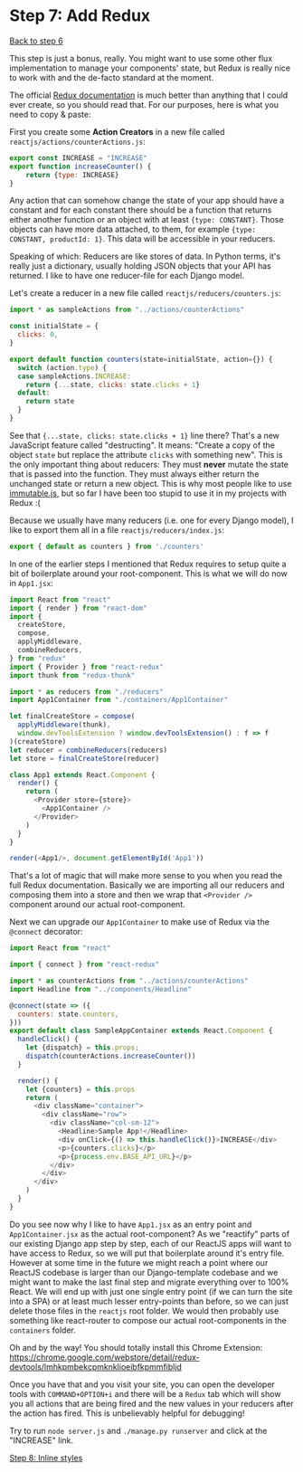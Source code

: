 # Step 7: Add Redux

[Back to step 6](https://github.com/mbrochh/django-reactjs-boilerplate/tree/step6_going_to_production)

This step is just a bonus, really. You might want to use some other flux
implementation to manage your components' state, but Redux is really nice to
work with and the de-facto standard at the moment.

The official [Redux documentation](http://redux.js.org) is much better than
anything that I could ever create, so you should read that. For our purposes,
here is what you need to copy & paste:

First you create some **Action Creators** in a new file called `reactjs/actions/counterActions.js`:

```javascript
export const INCREASE = "INCREASE"
export function increaseCounter() {
    return {type: INCREASE}
}
```

Any action that can somehow change the state of your app should have a constant
and for each constant there should be a function that returns either another
function or an object with at least `{type: CONSTANT}`. Those objects can have
more data attached, to them, for example `{type: CONSTANT, productId: 1}`. This
data will be accessible in your reducers.

Speaking of which: Reducers are like stores of data. In Python terms, it's
really just a dictionary, usually holding JSON objects that your API has
returned. I like to have one reducer-file for each Django model.

Let's create a reducer in a new file called `reactjs/reducers/counters.js`:

```javascript
import * as sampleActions from "../actions/counterActions"

const initialState = {
  clicks: 0,
}

export default function counters(state=initialState, action={}) {
  switch (action.type) {
  case sampleActions.INCREASE:
    return {...state, clicks: state.clicks + 1}
  default:
    return state
  }
}
```

See that `{...state, clicks: state.clicks + 1}` line there? That's a new
JavaScript feature called "destructing". It means: "Create a copy of the object
`state` but replace the attribute `clicks` with something new". This is the only
important thing about reducers: They must **never** mutate the state that is
passed into the function. They must always either return the unchanged state or
return a new object. This is why most people like to use [immutable.js](https://github.com/facebook/immutable-js), but so far I have been
too stupid to use it in my projects with Redux :(

Because we usually have many reducers (i.e. one for every Django model),
I like to export them all in a file `reactjs/reducers/index.js`:

```javascript
export { default as counters } from './counters'
```

In one of the earlier steps I mentioned that Redux requires to setup quite
a bit of boilerplate around your root-component. This is what we will do now
in `App1.jsx`:

```javascript
import React from "react"
import { render } from "react-dom"
import {
  createStore,
  compose,
  applyMiddleware,
  combineReducers,
} from "redux"
import { Provider } from "react-redux"
import thunk from "redux-thunk"

import * as reducers from "./reducers"
import App1Container from "./containers/App1Container"

let finalCreateStore = compose(
  applyMiddleware(thunk),
  window.devToolsExtension ? window.devToolsExtension() : f => f
)(createStore)
let reducer = combineReducers(reducers)
let store = finalCreateStore(reducer)

class App1 extends React.Component {
  render() {
    return (
      <Provider store={store}>
        <App1Container />
      </Provider>
    )
  }
}

render(<App1/>, document.getElementById('App1'))
```

That's a lot of magic that will make more sense to you when you read the full
Redux documentation. Basically we are importing all our reducers and composing
them into a store and then we wrap that `<Provider />` component around our
actual root-component.

Next we can upgrade our `App1Container` to make use of Redux via the `@connect`
decorator:

```javascript
import React from "react"

import { connect } from "react-redux"

import * as counterActions from "../actions/counterActions"
import Headline from "../components/Headline"

@connect(state => ({
  counters: state.counters,
}))
export default class SampleAppContainer extends React.Component {
  handleClick() {
    let {dispatch} = this.props;
    dispatch(counterActions.increaseCounter())
  }

  render() {
    let {counters} = this.props
    return (
      <div className="container">
        <div className="row">
          <div className="col-sm-12">
            <Headline>Sample App!</Headline>
            <div onClick={() => this.handleClick()}>INCREASE</div>
            <p>{counters.clicks}</p>
            <p>{process.env.BASE_API_URL}</p>
          </div>
        </div>
      </div>
    )
  }
}
```

Do you see now why I like to have `App1.jsx` as an entry point and
`App1Container.jsx` as the actual root-component? As we "reactify" parts of
our existing Django app step by step, each of our ReactJS apps will want to have
access to Redux, so we will put that boilerplate around it's entry file. However
at some time in the future we might reach a point where our ReactJS codebase is
larger than our Django-template codebase and we might want to make the last
final step and migrate everything over to 100% React. We will end up with just
one single entry point (if we can turn the site into a SPA) or at least much
lesser entry-points than before, so we can just delete those files in the
`reactjs` root folder. We would then probably use something like react-router
to compose our actual root-components in the `containers` folder.

Oh and by the way! You should totally install this Chrome Extension:
https://chrome.google.com/webstore/detail/redux-devtools/lmhkpmbekcpmknklioeibfkpmmfibljd

Once you have that and you visit your site, you can open the developer tools
with `COMMAND+OPTION+i` and there will be a `Redux` tab which will show you
all actions that are being fired and the new values in your reducers after the
action has fired. This is unbelievably helpful for debugging!

Try to run `node server.js` and `./manage.py runserver` and click at the
"INCREASE" link.

[Step 8: Inline styles](https://github.com/mbrochh/django-reactjs-boilerplate/tree/step8_inline_styles)
